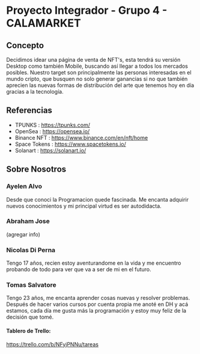 # Proyecto Integrador - Grupo 4 - CALAMARKET

## Concepto

Decidimos idear una página de venta de NFT's, esta tendrá su versión Desktop como también Mobile, buscando así llegar a todos los mercados posibles. Nuestro target son principalmente las personas interesadas en el mundo cripto, que busquen no solo generar ganancias si no que también aprecien las nuevas formas de distribución del arte que tenemos hoy en día gracias a la tecnología.


## Referencias

- TPUNKS : https://tpunks.com/
- OpenSea : https://opensea.io/
- Binance NFT : https://www.binance.com/en/nft/home
- Space Tokens : https://www.spacetokens.io/
- Solanart : https://solanart.io/

## Sobre Nosotros

### Ayelen Alvo
 Desde que conoci la Programacion quede fascinada. Me encanta adquirir nuevos conocimientos y mi principal virtud es ser autodidacta.
 

### Abraham Jose
(agregar info)


### Nicolas Di Perna
Tengo 17 años, recien estoy aventurandome en la vida y me encuentro probando de todo para ver que va a ser de mi en el futuro.


### Tomas Salvatore
 Tengo 23 años, me encanta aprender cosas nuevas y resolver problemas. Después de hacer varios cursos por cuenta propia me anoté en DH y acá estamos, cada día me gusta más la programación y estoy muy feliz de la decisión que tomé. 


#### Tablero de Trello:
https://trello.com/b/NFyjPNNu/tareas
